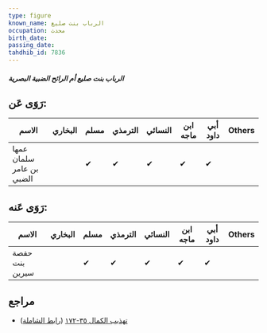 ```yaml
---
type: figure
known_name: الرباب بنت صليع
occupation: محدث
birth_date:
passing_date:
tahdhib_id: 7836
---
```

##### الرباب بنت صليع أم الرائح الضبية البصرية

## رَوَى عَن:
| الاسم                    | البخاري | مسلم | الترمذي | النسائي | ابن ماجه | أبي داود | Others |
| ------------------------ | ------- | ---- | ------- | ------- | -------- | -------- | ------ |
| عمها سلمان بن عامر الضبي |         | ✔    | ✔       | ✔       | ✔        | ✔        |        |
## رَوَى عَنه:
| الاسم          | البخاري | مسلم | الترمذي | النسائي | ابن ماجه | أبي داود | Others |
| -------------- | ------- | ---- | ------- | ------- | -------- | -------- | ------ |
| حفصة بنت سيرين |         | ✔    | ✔       | ✔       | ✔        | ✔        |        |
## مراجع
- [تهذيب الكمال ٣٥-١٧٢](obsidian://open?vault=Tahdhib-al-Kamal&file=Figures/٧٨٣٦-الرباب%20بنت%20صليع%20أم%20الرائح%20الضبية%20البصرية) ([رابط الشاملة](https://shamela.ws/book/3722/18771))